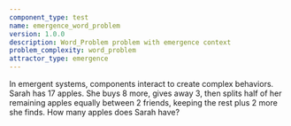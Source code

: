 ```yaml
---
component_type: test
name: emergence_word_problem
version: 1.0.0
description: Word_Problem problem with emergence context
problem_complexity: word_problem
attractor_type: emergence
---
```


In emergent systems, components interact to create complex behaviors. Sarah has 17 apples. She buys 8 more, gives away 3, then splits half of her remaining apples equally between 2 friends, keeping the rest plus 2 more she finds. How many apples does Sarah have?
